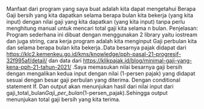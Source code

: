 Manfaat dari program yang saya buat adalah kita dapat mengetahui Berapa Gaji bersih yang kita dapatkan selama berapa bulan kita bekerja (yang kita input) dengan nilai gaji yang kita dapatkan (yang kita input) tanpa perlu menghitung manual untuk mencari total gaji kita selama n bulan.
Penjelasan:
Program sederhana ini dibuat dengan menggunakan 2 library yaitu iostream dan juga string, cara kerja program adalah kita menginput Gaji perbulan kita dan selama berapa bulan kita bekerja..Data besarnya pajak didapat dari https://klc2.kemenkeu.go.id/kms/knowledge/pph-pasal-21-progresif-32f995af/detail/ dan data dari https://klikpajak.id/blog/minimal-gaji-yang-kena-pph-21-tahun-2021/ .Saya memasukan nilai besarnya gaji bersih dengan mengalikan kedua input dengan nilai (1-persen pajak) yang didapat sesuai dengan besar gaji perbulan yang diterima. Dengan conditional statement If. Dan output akan menunjukan hasil dari nilai input dari gaji_total_bulan*Gaji_per_bulan*(1-persen_pajak).Sehingga output menunjukan total gaji bersih yang kita terima.

